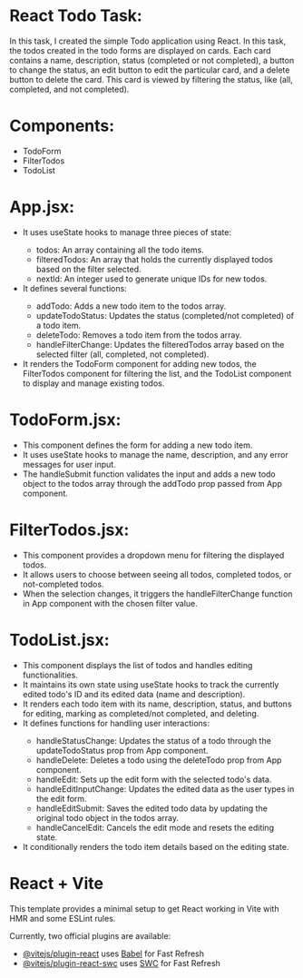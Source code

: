 # React Todo Task:

In this task, I created the simple Todo application using React. In this task, the todos created in the todo forms are displayed on cards. Each card contains a name, description, status (completed or not completed), a button to change the status, an edit button to edit the particular card, and a delete button to delete the card. This card is viewed by filtering the status, like (all, completed, and not completed).

# Components:

<ul>
  <li>TodoForm</li>
  <li>FilterTodos</li>
  <li>TodoList</li>
</ul>

# App.jsx:

<ul>
  <li>It uses useState hooks to manage three pieces of state:</li>
  <ul>
    <li>todos: An array containing all the todo items.</li>
    <li>filteredTodos: An array that holds the currently displayed todos based on the filter selected.</li>
    <li>nextId: An integer used to generate unique IDs for new todos.</li>
  </ul>
  <li>It defines several functions:</li>
  <ul>
    <li>addTodo: Adds a new todo item to the todos array.</li>
    <li>updateTodoStatus: Updates the status (completed/not completed) of a todo item.</li>
    <li>deleteTodo: Removes a todo item from the todos array.</li>
    <li>handleFilterChange: Updates the filteredTodos array based on the selected filter (all, completed, not completed).</li>
  </ul>
  <li>It renders the TodoForm component for adding new todos, the FilterTodos component for filtering the list, and the TodoList component to display and manage existing todos.</li>
</ul>

# TodoForm.jsx:

<ul>
  <li>This component defines the form for adding a new todo item.</li>
  <li>It uses useState hooks to manage the name, description, and any error messages for user input.</li>
  <li>The handleSubmit function validates the input and adds a new todo object to the todos array through the addTodo prop passed from App component.</li>
</ul>

# FilterTodos.jsx:

<ul>
  <li>This component provides a dropdown menu for filtering the displayed todos.</li>
  <li>It allows users to choose between seeing all todos, completed todos, or not-completed todos.</li>
  <li>When the selection changes, it triggers the handleFilterChange function in App component with the chosen filter value.</li>
</ul>

# TodoList.jsx:

<ul>
  <li>This component displays the list of todos and handles editing functionalities.</li>
  <li>It maintains its own state using useState hooks to track the currently edited todo's ID and its edited data (name and description).</li>
  <li>It renders each todo item with its name, description, status, and buttons for editing, marking as completed/not completed, and deleting.</li>
  <li>It defines functions for handling user interactions:</li>
  <ul>
    <li>handleStatusChange: Updates the status of a todo through the updateTodoStatus prop from App component.</li>
    <li>handleDelete: Deletes a todo using the deleteTodo prop from App component.</li>
    <li>handleEdit: Sets up the edit form with the selected todo's data.</li>
    <li>handleEditInputChange: Updates the edited data as the user types in the edit form.</li>
    <li>handleEditSubmit: Saves the edited todo data by updating the original todo object in the todos array.</li>
    <li>handleCancelEdit: Cancels the edit mode and resets the editing state.</li>
  </ul>
  <li>It conditionally renders the todo item details based on the editing state.</li>
</ul>

# React + Vite

This template provides a minimal setup to get React working in Vite with HMR and some ESLint rules.

Currently, two official plugins are available:

- [@vitejs/plugin-react](https://github.com/vitejs/vite-plugin-react/blob/main/packages/plugin-react/README.md) uses [Babel](https://babeljs.io/) for Fast Refresh
- [@vitejs/plugin-react-swc](https://github.com/vitejs/vite-plugin-react-swc) uses [SWC](https://swc.rs/) for Fast Refresh
